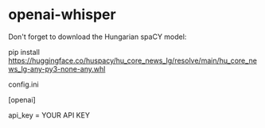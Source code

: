 # openai-whisper

Don't forget to download the Hungarian spaCY model:

pip install https://huggingface.co/huspacy/hu_core_news_lg/resolve/main/hu_core_news_lg-any-py3-none-any.whl

config.ini

[openai]

api_key = YOUR API KEY
